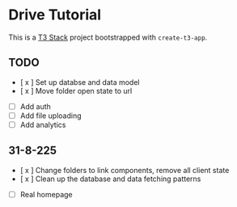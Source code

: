 # Drive Tutorial

This is a [T3 Stack](https://create.t3.gg/) project bootstrapped with `create-t3-app`.

## TODO

- [ x ] Set up databse and data model
- [ x ] Move folder open state to url
- [ ] Add auth
- [ ] Add file uploading
- [ ] Add analytics

## 31-8-225

- [ x ] Change folders to link components, remove all client state
- [ x ] Clean up the database and data fetching patterns
- [ ] Real homepage

